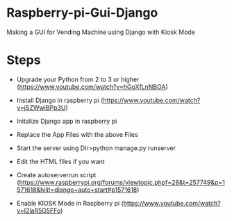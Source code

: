 # Raspberry-pi-Gui-Django
Making a GUI for Vending Machine using Django with Kiosk Mode



# Steps

   -  Upgrade your Python from 2 to 3 or higher  (https://www.youtube.com/watch?v=hGoXfLnNBOA)

   -  Install Django in raspberry pi (https://www.youtube.com/watch?v=jSZWwiBPp3U)

   -  Initalize Django app in raspberry pi

   -  Replace the App Files with the above Files

   -  Start the server using DIr>python manage.py runserver
   
   -  Edit the HTML files if you want 
   
   - Create autoserverrun script         (https://www.raspberrypi.org/forums/viewtopic.phpf=28&t=257749&p=1571618&hilit=django+auto+start#p1571618)
    
   -  Enable KIOSK Mode in Raspberry pi  (https://www.youtube.com/watch?v=I2laR5G5FFo)
